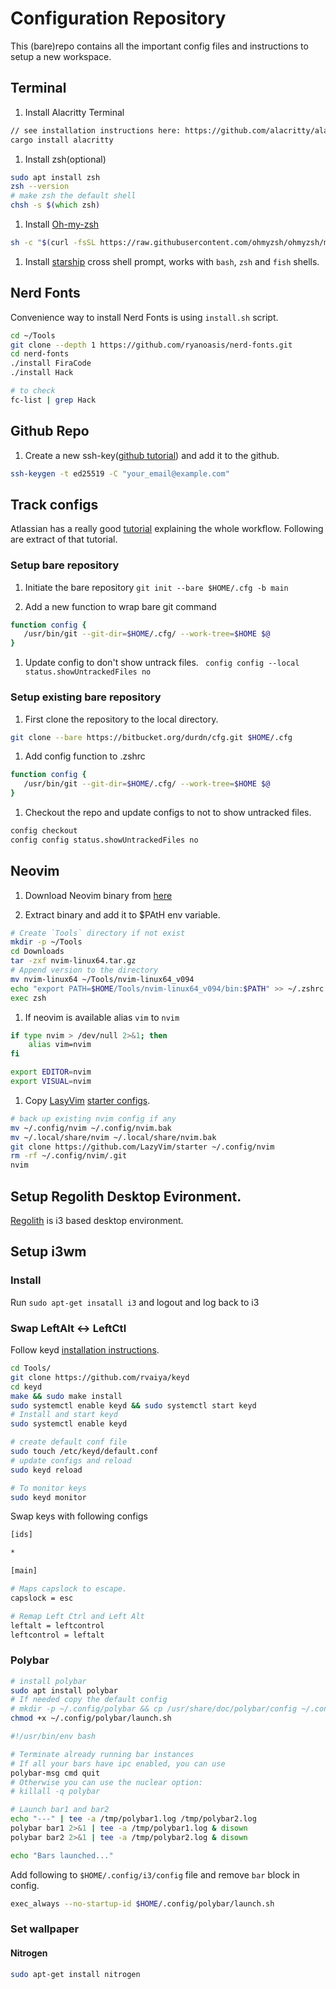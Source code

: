 # Configuration Repository 

This (bare)repo contains all the important config files and instructions to setup a new workspace.

## Terminal 

1. Install Alacritty Terminal


```sh
// see installation instructions here: https://github.com/alacritty/alacritty/blob/master/INSTALL.md
cargo install alacritty
```

1. Install zsh(optional)

```zsh
sudo apt install zsh
zsh --version
# make zsh the default shell
chsh -s $(which zsh)
```

1. Install [Oh-my-zsh](https://ohmyz.sh/#install)

```zsh
sh -c "$(curl -fsSL https://raw.githubusercontent.com/ohmyzsh/ohmyzsh/master/tools/install.sh)"
```

1. Install [starship](https://starship.rs/) cross shell prompt, works with `bash`, `zsh` and `fish` shells.


## Nerd Fonts

Convenience way to install Nerd Fonts is using `install.sh` script.

```sh
cd ~/Tools
git clone --depth 1 https://github.com/ryanoasis/nerd-fonts.git
cd nerd-fonts
./install FiraCode
./install Hack

# to check 
fc-list | grep Hack
```

## Github Repo

1. Create a new ssh-key([github tutorial](https://docs.github.com/en/authentication/connecting-to-github-with-ssh/generating-a-new-ssh-key-and-adding-it-to-the-ssh-agent#generating-a-new-ssh-key)) and add it to the github.

```sh
ssh-keygen -t ed25519 -C "your_email@example.com"
```

## Track configs 

Atlassian has a really good [tutorial](https://www.atlassian.com/git/tutorials/dotfiles) explaining the whole workflow. Following are extract of that tutorial.

### Setup bare repository

1. Initiate the bare repository `git init --bare $HOME/.cfg -b main`

1. Add a new function to wrap bare git command

```zsh
function config {
   /usr/bin/git --git-dir=$HOME/.cfg/ --work-tree=$HOME $@
}
```

1. Update config to don't show untrack files. ` config config --local status.showUntrackedFiles no`

### Setup existing bare repository

1. First clone the repository to the local directory. 

```zsh
git clone --bare https://bitbucket.org/durdn/cfg.git $HOME/.cfg
```

1. Add config function to .zshrc

```zsh
function config {
   /usr/bin/git --git-dir=$HOME/.cfg/ --work-tree=$HOME $@
}
```

1. Checkout the repo and update configs to not to show untracked files.

```zsh
config checkout
config config status.showUntrackedFiles no 
```
## Neovim

1. Download Neovim binary from [here](https://neovim.io/) 

1. Extract binary and add it to $PAtH env variable.

```sh
# Create `Tools` directory if not exist
mkdir -p ~/Tools
cd Downloads
tar -zxf nvim-linux64.tar.gz
# Append version to the directory
mv nvim-linux64 ~/Tools/nvim-linux64_v094
echo "export PATH=$HOME/Tools/nvim-linux64_v094/bin:$PATH" >> ~/.zshrc
exec zsh
```
1. If neovim is available alias `vim` to `nvim` 

```sh
if type nvim > /dev/null 2>&1; then
    alias vim=nvim
fi

export EDITOR=nvim
export VISUAL=nvim
```

1. Copy [LasyVim](https://github.com/LazyVim/LazyVim) [starter configs](https://www.lazyvim.org/installation).

```sh
# back up existing nvim config if any
mv ~/.config/nvim ~/.config/nvim.bak
mv ~/.local/share/nvim ~/.local/share/nvim.bak
git clone https://github.com/LazyVim/starter ~/.config/nvim
rm -rf ~/.config/nvim/.git
nvim
```

## Setup Regolith Desktop Evironment.

[Regolith](https://regolith-desktop.com/) is i3 based desktop environment.


## Setup i3wm

###  Install

Run `sudo apt-get insatall i3` and logout and log back to i3


### Swap LeftAlt <-> LeftCtl 

Follow keyd [installation instructions](https://github.com/rvaiya/keyd#installation).

```sh
cd Tools/
git clone https://github.com/rvaiya/keyd
cd keyd
make && sudo make install
sudo systemctl enable keyd && sudo systemctl start keyd
# Install and start keyd
sudo systemctl enable keyd

# create default conf file
sudo touch /etc/keyd/default.conf
# update configs and reload
sudo keyd reload

# To monitor keys
sudo keyd monitor
```

Swap keys with following configs

```sh
[ids]

*

[main]

# Maps capslock to escape.
capslock = esc 

# Remap Left Ctrl and Left Alt
leftalt = leftcontrol
leftcontrol = leftalt
```
### Polybar

```sh
# install polybar
sudo apt install polybar
# If needed copy the default config
# mkdir -p ~/.config/polybar && cp /usr/share/doc/polybar/config ~/.config/polybar/
chmod +x ~/.config/polybar/launch.sh
```

```sh
#!/usr/bin/env bash

# Terminate already running bar instances
# If all your bars have ipc enabled, you can use 
polybar-msg cmd quit
# Otherwise you can use the nuclear option:
# killall -q polybar

# Launch bar1 and bar2
echo "---" | tee -a /tmp/polybar1.log /tmp/polybar2.log
polybar bar1 2>&1 | tee -a /tmp/polybar1.log & disown
polybar bar2 2>&1 | tee -a /tmp/polybar2.log & disown

echo "Bars launched..."
```

Add following to `$HOME/.config/i3/config` file and remove `bar` block in config.

```sh
exec_always --no-startup-id $HOME/.config/polybar/launch.sh
```

### Set wallpaper

#### Nitrogen

```sh
sudo apt-get install nitrogen
```
